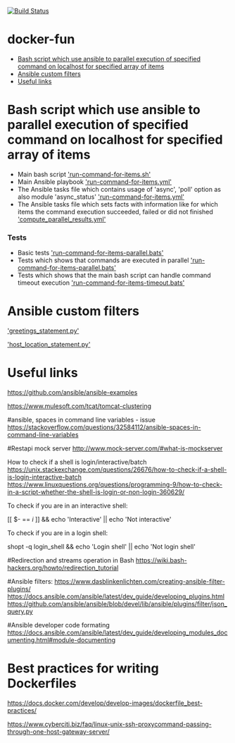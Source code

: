 [![Build Status](https://travis-ci.org/starnowski/docker-fun.svg?branch=master)](https://travis-ci.org/starnowski/docker-fun)

# docker-fun


* [Bash script which use ansible to parallel execution of specified command on localhost for specified array of items](#bash-script-which-use-ansible-to-parallel-execution-of-specified-command-on-localhost-for-specified-array-of-items)
* [Ansible custom filters](#ansible-custom-filters)
* [Useful links](#useful-links)


[bash-script-which-use-ansible-to-parallel-execution-of-specified-command-on-localhost-for-specified-array-of-items]: #bash-script-which-use-ansible-to-parallel-execution-of-specified-command-on-localhost-for-specified-array-of-items
# Bash script which use ansible to parallel execution of specified command on localhost for specified array of items

* Main bash script ['run-command-for-items.sh'](https://github.com/starnowski/docker-fun/blob/master/images/ansible_server/ansible_project/run-command-for-items.sh)
* Main Ansible playbook  ['run-command-for-items.yml'](https://github.com/starnowski/docker-fun/blob/master/images/ansible_server/ansible_project/run-command-for-items.yml)
* The Ansible tasks file which contains usage of 'async', 'poll' option as also module 'async_status' ['run-command-for-items.yml'](https://github.com/starnowski/docker-fun/blob/master/images/ansible_server/ansible_project/tasks/run_command_for_items/items_parallel_executor.yml)
* The Ansible tasks file which sets facts with information like for which items the command execution succeeded, failed or did not finished ['compute_parallel_results.yml'](https://github.com/starnowski/docker-fun/blob/master/images/ansible_server/ansible_project/tasks/run_command_for_items/compute_parallel_results.yml)

### Tests
* Basic tests ['run-command-for-items-parallel.bats'](https://github.com/starnowski/docker-fun/blob/master/bats/ansible_playbooks/run-command-for-items-parallel.bats)
* Tests which shows that commands are executed in parallel ['run-command-for-items-parallel.bats'](https://github.com/starnowski/docker-fun/blob/master/bats/ansible_playbooks/run-command-for-items-concurrent.bats)
* Tests which shows that the main bash script can handle command timeout execution ['run-command-for-items-timeout.bats'](https://github.com/starnowski/docker-fun/blob/master/bats/ansible_playbooks/run-command-for-items-timeout.bats) 

# Ansible custom filters
['greetings_statement.py'](https://github.com/starnowski/docker-fun/blob/master/images/ansible_server/ansible_project/filter_plugins/greetings_statement.py)

['host_location_statement.py'](https://github.com/starnowski/docker-fun/blob/master/images/ansible_server/ansible_project/filter_plugins/host_location_statement.py)

[useful-links]: #useful-links
# Useful links

https://github.com/ansible/ansible-examples


https://www.mulesoft.com/tcat/tomcat-clustering


#ansible, spaces in command line variables - issue
https://stackoverflow.com/questions/32584112/ansible-spaces-in-command-line-variables


#Restapi mock server
http://www.mock-server.com/#what-is-mockserver

How to check if a shell is login/interactive/batch
https://unix.stackexchange.com/questions/26676/how-to-check-if-a-shell-is-login-interactive-batch
https://www.linuxquestions.org/questions/programming-9/how-to-check-in-a-script-whether-the-shell-is-login-or-non-login-360629/

To check if you are in an interactive shell:

[[ $- == *i* ]] && echo 'Interactive' || echo 'Not interactive'

To check if you are in a login shell:

shopt -q login_shell && echo 'Login shell' || echo 'Not login shell'

#Redirection and streams operation in Bash
https://wiki.bash-hackers.org/howto/redirection_tutorial

#Ansible filters:
https://www.dasblinkenlichten.com/creating-ansible-filter-plugins/
https://docs.ansible.com/ansible/latest/dev_guide/developing_plugins.html
https://github.com/ansible/ansible/blob/devel/lib/ansible/plugins/filter/json_query.py

#Ansible developer code formating
https://docs.ansible.com/ansible/latest/dev_guide/developing_modules_documenting.html#module-documenting

# Best practices for writing Dockerfiles
https://docs.docker.com/develop/develop-images/dockerfile_best-practices/

https://www.cyberciti.biz/faq/linux-unix-ssh-proxycommand-passing-through-one-host-gateway-server/
